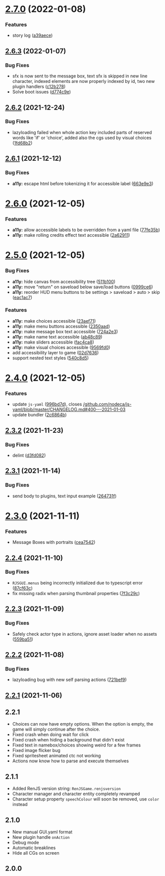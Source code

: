 # [2.7.0](https://github.com/lunafromthemoon/RenJS-V2/compare/v2.6.3...v2.7.0) (2022-01-08)


### Features

* story log ([a39aece](https://github.com/lunafromthemoon/RenJS-V2/commit/a39aecea08e06fa5a7aa99a772e8e3c032ec958c))

## [2.6.3](https://github.com/lunafromthemoon/RenJS-V2/compare/v2.6.2...v2.6.3) (2022-01-07)


### Bug Fixes

* sfx is now sent to the message box, text sfx is skipped in new line character, indexed elements are now properly indexed by id, two new plugin handlers ([c12b278](https://github.com/lunafromthemoon/RenJS-V2/commit/c12b278e3e2703fb153431b26b6fb921e29d1b30))
* Solve boot issues ([d774c9e](https://github.com/lunafromthemoon/RenJS-V2/commit/d774c9e0c7d4604734893a284cc3f681bfc92865))

## [2.6.2](https://github.com/lunafromthemoon/RenJS-V2/compare/v2.6.1...v2.6.2) (2021-12-24)


### Bug Fixes

* lazyloading failed when whole action key included parts of reserved words like 'if' or 'choice', added also the cgs used by visual choices ([1fd68b2](https://github.com/lunafromthemoon/RenJS-V2/commit/1fd68b2bfbf616561ed480d6980eb3bca1d493cf))

## [2.6.1](https://github.com/lunafromthemoon/RenJS-V2/compare/v2.6.0...v2.6.1) (2021-12-12)


### Bug Fixes

* **a11y:** escape html before tokenizing it for accessible label ([663e9e3](https://github.com/lunafromthemoon/RenJS-V2/commit/663e9e30b183c854b30ddc22af56db659139a96e))

# [2.6.0](https://github.com/lunafromthemoon/RenJS-V2/compare/v2.5.0...v2.6.0) (2021-12-05)


### Features

* **a11y:** allow accessible labels to be overridden from a yaml file ([77fe35b](https://github.com/lunafromthemoon/RenJS-V2/commit/77fe35b03ec5917a4f30f6c37033c79b79a74913))
* **a11y:** make rolling credits effect text accessible ([2a62911](https://github.com/lunafromthemoon/RenJS-V2/commit/2a62911e8eedd31949ba2060f47f0fbabfbaae1a))

# [2.5.0](https://github.com/lunafromthemoon/RenJS-V2/compare/v2.4.0...v2.5.0) (2021-12-05)


### Bug Fixes

* **a11y:** hide canvas from accessibility tree ([511b100](https://github.com/lunafromthemoon/RenJS-V2/commit/511b100277a32691dc0642fcd7f2d5e61a8a5b62))
* **a11y:** move "return" on saveload below save/load buttons ([0999ce6](https://github.com/lunafromthemoon/RenJS-V2/commit/0999ce6801a167cbdafc12e0a7781768e10a2fba))
* **a11y:** reorder HUD menu buttons to be settings > saveload > auto > skip ([eac1ac7](https://github.com/lunafromthemoon/RenJS-V2/commit/eac1ac7400974c5082432edd4c0f7d897776a89b))


### Features

* **a11y:** make choices accessible ([23aef71](https://github.com/lunafromthemoon/RenJS-V2/commit/23aef7119e8dee9aa03817c47238b16e787f82c0))
* **a11y:** make menu buttons accessible ([2350aad](https://github.com/lunafromthemoon/RenJS-V2/commit/2350aadd2b1dd4a00a6652b9952829c4d2b8c96f))
* **a11y:** make message box text accessible ([724a2e3](https://github.com/lunafromthemoon/RenJS-V2/commit/724a2e3178d480e4e2fd5bcf8bb0c91cab27ef06))
* **a11y:** make name text accessible ([ab48c89](https://github.com/lunafromthemoon/RenJS-V2/commit/ab48c89bd3960c6ded7b9adfaaa96c0a3db7172a))
* **a11y:** make sliders accessible ([fac4ca8](https://github.com/lunafromthemoon/RenJS-V2/commit/fac4ca875085ff6919f70dd47b112c80bb3c066e))
* **a11y:** make visual choices accessible ([9569fd0](https://github.com/lunafromthemoon/RenJS-V2/commit/9569fd02acb949b9958bd10bd1260f1c4f03f8ff))
* add accessibility layer to game ([02d7636](https://github.com/lunafromthemoon/RenJS-V2/commit/02d7636964862cf77567ca96b1410403edde3226))
* support nested text styles ([540c8d5](https://github.com/lunafromthemoon/RenJS-V2/commit/540c8d5143d8eb2231d2c115581af2eb0f2b1326))

# [2.4.0](https://github.com/lunafromthemoon/RenJS-V2/compare/v2.3.2...v2.4.0) (2021-12-05)


### Features

* update `js-yaml` ([996bd7d](https://github.com/lunafromthemoon/RenJS-V2/commit/996bd7d231876e6dcc5deae227699b3fb97383e7)), closes [/github.com/nodeca/js-yaml/blob/master/CHANGELOG.md#400---2021-01-03](https://github.com//github.com/nodeca/js-yaml/blob/master/CHANGELOG.md/issues/400---2021-01-03)
* update bundler ([2c6864b](https://github.com/lunafromthemoon/RenJS-V2/commit/2c6864b2bee18cee7ffc7722f60c37289eb94056))

## [2.3.2](https://github.com/lunafromthemoon/RenJS-V2/compare/v2.3.1...v2.3.2) (2021-11-23)


### Bug Fixes

* delint ([d3fd082](https://github.com/lunafromthemoon/RenJS-V2/commit/d3fd082246442fe7f9bfb4bee799a7079a157f23))

## [2.3.1](https://github.com/lunafromthemoon/RenJS-V2/compare/v2.3.0...v2.3.1) (2021-11-14)

 
### Bug Fixes

* send body to plugins, text input example ([264731f](https://github.com/lunafromthemoon/RenJS-V2/commit/264731ff5489485948688b5d11c383194859eabd))

# [2.3.0](https://github.com/lunafromthemoon/RenJS-V2/compare/v2.2.4...v2.3.0) (2021-11-11)


### Features

* Message Boxes with portraits ([cea7542](https://github.com/lunafromthemoon/RenJS-V2/commit/cea75420d42f3c1bcdd7b2174e53c61628e06b31))

## [2.2.4](https://github.com/lunafromthemoon/RenJS-V2/compare/v2.2.3...v2.2.4) (2021-11-10)


### Bug Fixes

* `RJSGUI.menus` being incorrectly initialized due to typescript error ([87cf63c](https://github.com/lunafromthemoon/RenJS-V2/commit/87cf63c20258fc5ac46f3c017196ef2cdc9aa6e4))
* fix missing radix when parsing thumbnail properties ([7f3c29c](https://github.com/lunafromthemoon/RenJS-V2/commit/7f3c29cbc041062738bda0f92a3f2316f7414a7b))

## [2.2.3](https://github.com/lunafromthemoon/RenJS-V2/compare/v2.2.2...v2.2.3) (2021-11-09)


### Bug Fixes

* Safely check actor type in actions, ignore asset loader when no assets ([559ba51](https://github.com/lunafromthemoon/RenJS-V2/commit/559ba5107019088e3e123c32cdde488f44ca852c))

## [2.2.2](https://github.com/lunafromthemoon/RenJS-V2/compare/v2.2.1...v2.2.2) (2021-11-08)


### Bug Fixes

* lazyloading bug with new self parsing actions ([721bef9](https://github.com/lunafromthemoon/RenJS-V2/commit/721bef9338bf32cfa35d6b0e3c355456038b6598))

## [2.2.1](https://github.com/lunafromthemoon/RenJS-V2/compare/v2.2.0...v2.2.1) (2021-11-06)


## 2.2.1

* Choices can now have empty options. When the option is empty, the game will simply continue after the choice.
* Fixed crash when doing wait for click
* Fixed crash when hiding a background that didn't exist
* Fixed text in namebox/choices showing weird for a few frames
* Fixed image flicker bug
* Fixed spritesheet animated ctc not working
* Actions now know how to parse and execute themselves

## 2.1.1

* Added RenJS version string: `RenJSGame.renjsversion`
* Character manager and character entity completely revamped
* Character setup property `speechColour` will soon be removed, use `color` instead

## 2.1.0

* New manual GUI.yaml format
* New plugin handle `onAction`
* Debug mode
* Automatic breaklines
* Hide all CGs on screen


## 2.0.0
